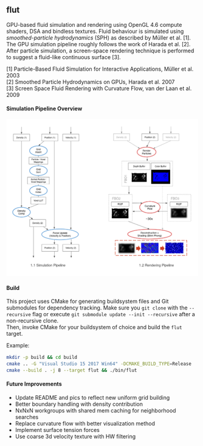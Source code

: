 ## flut

GPU-based fluid simulation and rendering using OpenGL 4.6 compute shaders, DSA and bindless textures. Fluid behaviour is simulated using _smoothed-particle hydrodynamics_ (SPH) as described by Müller et al. [1]. The GPU simulation pipeline roughly follows the work of Harada et al. [2]. After particle simulation, a screen-space rendering technique is performed to suggest a fluid-like continuous surface [3].  

[1] Particle-Based Fluid Simulation for Interactive Applications, Müller et al. 2003  
[2] Smoothed Particle Hydrodynamics on GPUs, Harada et al. 2007  
[3] Screen Space Fluid Rendering with Curvature Flow, van der Laan et al. 2009  

#### Simulation Pipeline Overview

![overview](pipeline.png)

#### Build

This project uses CMake for generating buildsystem files and Git submodules for dependency tracking. Make sure you `git clone` with the `--recursive` flag or execute `git submodule update --init --recursive` after a non-recursive clone.  
Then, invoke CMake for your buildsystem of choice and build the `flut` target.  
  
Example:
```sh
mkdir -p build && cd build
cmake .. -G "Visual Studio 15 2017 Win64" -DCMAKE_BUILD_TYPE=Release
cmake --build . -j 8 --target flut && ./bin/flut
```

#### Future Improvements

- Update README and pics to reflect new uniform grid building
- Better boundary handling with density contribution
- NxNxN workgroups with shared mem caching for neighborhood searches
- Replace curvature flow with better visualization method
- Implement surface tension forces
- Use coarse 3d velocity texture with HW filtering
